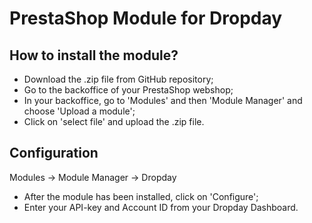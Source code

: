 PrestaShop Module for Dropday
===============

## How to install the module?

* Download the .zip file from GitHub repository;
* Go to the backoffice of your PrestaShop webshop;
* In your backoffice, go to 'Modules' and then 'Module Manager' and choose 'Upload a module';
* Click on 'select file' and upload the .zip file.

## Configuration

Modules &rarr; Module Manager &rarr; Dropday

* After the module has been installed, click on 'Configure';
* Enter your API-key and Account ID from your Dropday Dashboard.